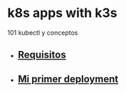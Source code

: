 # k8s apps with k3s
101 kubectl y conceptos

- ## [Requisitos](nodos.md)
- ## [Mi primer deployment](deployment.md)
